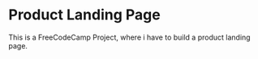 # Product Landing Page

This is a FreeCodeCamp Project, where i have to build a product landing page.